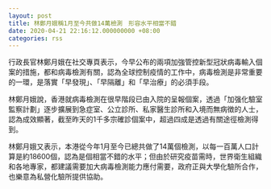 ```yaml
---
layout: post
title: 林鄭月娥稱1月至今共做14萬檢測　形容水平相當不錯
date: 2020-04-21 22:16:12.000000000 +08:00
categories: rss
---
```


行政長官林鄭月娥在社交專頁表示，今早公布的兩項加強管控新型冠狀病毒輸入個案的措施，都和病毒檢測有關，認為全球控制疫情的工作中，病毒檢測是非常重要的一環，是落實「早發現」、「早隔離」和「早治療」的必須手段。

林鄭月娥說，香港就病毒檢測在很早階段已由入院的呈報個案，透過「加强化驗室監察計劃」逐步擴展到急症室、公立診所、私家醫生診所和入境而無病徴的人士，認為成效顯著，截至昨天的1千多宗確診個案中，超過四成是透過有關途徑檢測得到。

林鄭月娥又表示，本港從今年1月至今已總共做了14萬個檢測，以每一百萬人口計算是約18600個，認為是個相當不錯的水平；但由於研究疫苗需時，世界衛生組織和各地專家，都建議需要加大病毒檢測能力應付需要，政府正與大學化驗所合作，也樂意為私營化驗所提供協助。
